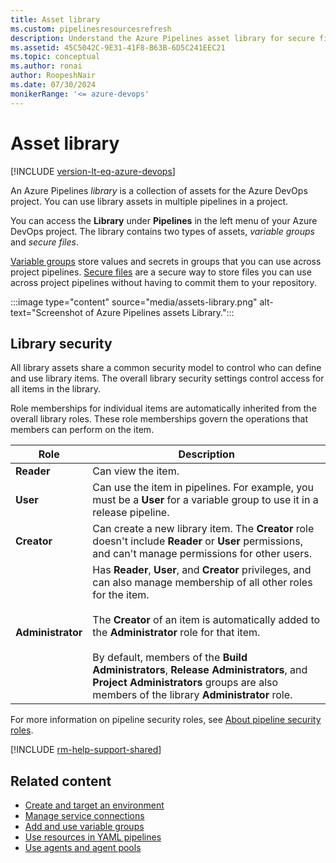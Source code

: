 ```yaml
---
title: Asset library
ms.custom: pipelinesresourcesrefresh
description: Understand the Azure Pipelines asset library for secure files and variable groups.
ms.assetid: 45C5042C-9E31-41F8-B63B-6D5C241EEC21
ms.topic: conceptual
ms.author: ronai
author: RoopeshNair
ms.date: 07/30/2024
monikerRange: '<= azure-devops'
---
```


# Asset library

[!INCLUDE [version-lt-eq-azure-devops](../../includes/version-lt-eq-azure-devops.md)]

An Azure Pipelines *library* is a collection of assets for the Azure DevOps project. You can use library assets in multiple pipelines in a project.

You can access the **Library** under **Pipelines** in the left menu of your Azure DevOps project. The library contains two types of assets, *variable groups* and *secure files*.

[Variable groups](variable-groups.md) store values and secrets in groups that you can use across project pipelines. [Secure files](secure-files.md) are a secure way to store files you can use across project pipelines without having to commit them to your repository.

:::image type="content" source="media/assets-library.png" alt-text="Screenshot of Azure Pipelines assets Library.":::

## Library security

All library assets share a common security model to control who can define and use library items. The overall library security settings control access for all items in the library.

Role memberships for individual items are automatically inherited from the overall library roles. These role memberships govern the operations that members can perform on the item.

| Role | Description |
|-------------------------|---------|
| **Reader** | Can view the item. |
| **User** | Can use the item in pipelines. For example, you must be a **User** for a variable group to use it in a release pipeline. |
| **Creator** | Can create a new library item. The **Creator** role doesn't include **Reader** or **User** permissions, and can't manage permissions for other users. |
| **Administrator** | Has **Reader**, **User**, and **Creator** privileges, and can also manage membership of all other roles for the item. <br><br>The **Creator** of an item is automatically added to the **Administrator** role for that item.<br><br>By default, members of the **Build Administrators**, **Release Administrators**, and **Project Administrators** groups are also members of the library **Administrator** role.

For more information on pipeline security roles, see [About pipeline security roles](../../organizations/security/about-security-roles.md).

[!INCLUDE [rm-help-support-shared](../includes/rm-help-support-shared.md)]

## Related content

- [Create and target an environment](../process/environments.md)
- [Manage service connections](service-endpoints.md)
- [Add and use variable groups](variable-groups.md)
- [Use resources in YAML pipelines](../process/resources.md)
- [Use agents and agent pools](../agents/agents.md)
